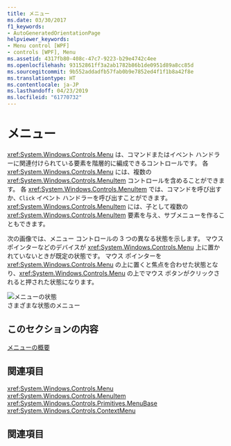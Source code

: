 ```yaml
---
title: メニュー
ms.date: 03/30/2017
f1_keywords:
- AutoGeneratedOrientationPage
helpviewer_keywords:
- Menu control [WPF]
- controls [WPF], Menu
ms.assetid: 4317fb80-408c-47c7-9223-b29e4742c4ee
ms.openlocfilehash: 93152861ff3a2ab1782b86b1de0951d89a8cc85d
ms.sourcegitcommit: 9b552addadfb57fab0b9e7852ed4f1f1b8a42f8e
ms.translationtype: HT
ms.contentlocale: ja-JP
ms.lasthandoff: 04/23/2019
ms.locfileid: "61770732"
---
```

# <a name="menu"></a>メニュー
<xref:System.Windows.Controls.Menu> は、コマンドまたはイベント ハンドラーに関連付けられている要素を階層的に編成できるコントロールです。 各 <xref:System.Windows.Controls.Menu> には、複数の <xref:System.Windows.Controls.MenuItem> コントロールを含めることができます。 各 <xref:System.Windows.Controls.MenuItem> では、コマンドを呼び出すか、`Click` イベント ハンドラーを呼び出すことができます。 <xref:System.Windows.Controls.MenuItem> には、子として複数の <xref:System.Windows.Controls.MenuItem> 要素を与え、サブメニューを作ることもできます。  
  
 次の画像では、メニュー コントロールの 3 つの異なる状態を示します。 マウス ポインターなどのデバイスが <xref:System.Windows.Controls.Menu> 上に置かれていないときが既定の状態です。 マウス ポインターを <xref:System.Windows.Controls.Menu> の上に置くと焦点を合わせた状態となり、<xref:System.Windows.Controls.Menu> の上でマウス ボタンがクリックされると押された状態になります。  
  
 ![メニューの状態](./media/ss-ctl-menu.gif "SS_CTL_menu")  
さまざまな状態のメニュー  
  
## <a name="in-this-section"></a>このセクションの内容  
 [メニューの概要](menu-overview.md)  
  
## <a name="reference"></a>関連項目  
 <xref:System.Windows.Controls.Menu>  
  <xref:System.Windows.Controls.MenuItem>  
  <xref:System.Windows.Controls.Primitives.MenuBase>  
  <xref:System.Windows.Controls.ContextMenu>  
  
## <a name="related-sections"></a>関連項目

